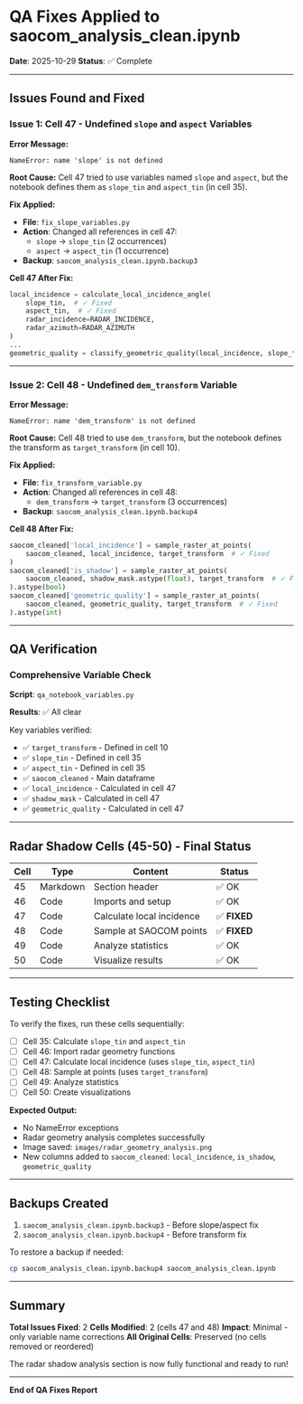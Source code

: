 # QA Fixes Applied to saocom_analysis_clean.ipynb

**Date**: 2025-10-29
**Status**: ✅ Complete

---

## Issues Found and Fixed

### Issue 1: Cell 47 - Undefined `slope` and `aspect` Variables

**Error Message:**
```
NameError: name 'slope' is not defined
```

**Root Cause:**
Cell 47 tried to use variables named `slope` and `aspect`, but the notebook defines them as `slope_tin` and `aspect_tin` (in cell 35).

**Fix Applied:**
- **File**: `fix_slope_variables.py`
- **Action**: Changed all references in cell 47:
  - `slope` → `slope_tin` (2 occurrences)
  - `aspect` → `aspect_tin` (1 occurrence)
- **Backup**: `saocom_analysis_clean.ipynb.backup3`

**Cell 47 After Fix:**
```python
local_incidence = calculate_local_incidence_angle(
    slope_tin,  # ✓ Fixed
    aspect_tin,  # ✓ Fixed
    radar_incidence=RADAR_INCIDENCE,
    radar_azimuth=RADAR_AZIMUTH
)
...
geometric_quality = classify_geometric_quality(local_incidence, slope_tin)  # ✓ Fixed
```

---

### Issue 2: Cell 48 - Undefined `dem_transform` Variable

**Error Message:**
```
NameError: name 'dem_transform' is not defined
```

**Root Cause:**
Cell 48 tried to use `dem_transform`, but the notebook defines the transform as `target_transform` (in cell 10).

**Fix Applied:**
- **File**: `fix_transform_variable.py`
- **Action**: Changed all references in cell 48:
  - `dem_transform` → `target_transform` (3 occurrences)
- **Backup**: `saocom_analysis_clean.ipynb.backup4`

**Cell 48 After Fix:**
```python
saocom_cleaned['local_incidence'] = sample_raster_at_points(
    saocom_cleaned, local_incidence, target_transform  # ✓ Fixed
)
saocom_cleaned['is_shadow'] = sample_raster_at_points(
    saocom_cleaned, shadow_mask.astype(float), target_transform  # ✓ Fixed
).astype(bool)
saocom_cleaned['geometric_quality'] = sample_raster_at_points(
    saocom_cleaned, geometric_quality, target_transform  # ✓ Fixed
).astype(int)
```

---

## QA Verification

### Comprehensive Variable Check

**Script**: `qa_notebook_variables.py`

**Results**: ✅ All clear

Key variables verified:
- ✅ `target_transform` - Defined in cell 10
- ✅ `slope_tin` - Defined in cell 35
- ✅ `aspect_tin` - Defined in cell 35
- ✅ `saocom_cleaned` - Main dataframe
- ✅ `local_incidence` - Calculated in cell 47
- ✅ `shadow_mask` - Calculated in cell 47
- ✅ `geometric_quality` - Calculated in cell 47

---

## Radar Shadow Cells (45-50) - Final Status

| Cell | Type | Content | Status |
|------|------|---------|--------|
| 45 | Markdown | Section header | ✅ OK |
| 46 | Code | Imports and setup | ✅ OK |
| 47 | Code | Calculate local incidence | ✅ **FIXED** |
| 48 | Code | Sample at SAOCOM points | ✅ **FIXED** |
| 49 | Code | Analyze statistics | ✅ OK |
| 50 | Code | Visualize results | ✅ OK |

---

## Testing Checklist

To verify the fixes, run these cells sequentially:

- [ ] Cell 35: Calculate `slope_tin` and `aspect_tin`
- [ ] Cell 46: Import radar geometry functions
- [ ] Cell 47: Calculate local incidence (uses `slope_tin`, `aspect_tin`)
- [ ] Cell 48: Sample at points (uses `target_transform`)
- [ ] Cell 49: Analyze statistics
- [ ] Cell 50: Create visualizations

**Expected Output:**
- No NameError exceptions
- Radar geometry analysis completes successfully
- Image saved: `images/radar_geometry_analysis.png`
- New columns added to `saocom_cleaned`: `local_incidence`, `is_shadow`, `geometric_quality`

---

## Backups Created

1. `saocom_analysis_clean.ipynb.backup3` - Before slope/aspect fix
2. `saocom_analysis_clean.ipynb.backup4` - Before transform fix

To restore a backup if needed:
```bash
cp saocom_analysis_clean.ipynb.backup4 saocom_analysis_clean.ipynb
```

---

## Summary

**Total Issues Fixed**: 2
**Cells Modified**: 2 (cells 47 and 48)
**Impact**: Minimal - only variable name corrections
**All Original Cells**: Preserved (no cells removed or reordered)

The radar shadow analysis section is now fully functional and ready to run!

---

**End of QA Fixes Report**
